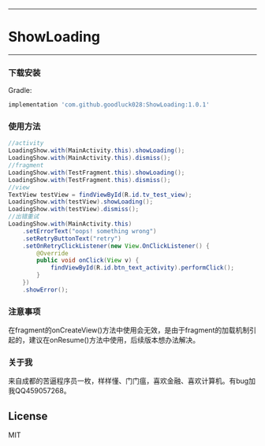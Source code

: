 ---
# ShowLoading
-------------

### 下载安装
Gradle:
```groovy
implementation 'com.github.goodluck028:ShowLoading:1.0.1'
```

### 使用方法
```java
//activity
LoadingShow.with(MainActivity.this).showLoading();
LoadingShow.with(MainActivity.this).dismiss();
//fragment
LoadingShow.with(TestFragment.this).showLoading();
LoadingShow.with(TestFragment.this).dismiss();
//view
TextView testView = findViewById(R.id.tv_test_view);
LoadingShow.with(testView).showLoading();
LoadingShow.with(testView).dismiss();
//出错重试
LoadingShow.with(MainActivity.this)
    .setErrorText("oops! something wrong")
    .setRetryButtonText("retry")
    .setOnRetryClickListener(new View.OnClickListener() {
        @Override
        public void onClick(View v) {
            findViewById(R.id.btn_text_activity).performClick();
        }
    })
    .showError();
```

### 注意事项
在fragment的onCreateView()方法中使用会无效，是由于fragment的加载机制引起的，建议在onResume()方法中使用，后续版本想办法解决。

### 关于我
来自成都的苦逼程序员一枚，样样懂、门门瘟，喜欢金融、喜欢计算机。有bug加我QQ459057268。

## License
MIT